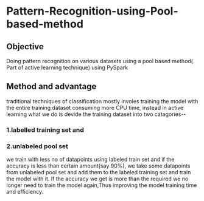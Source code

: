 # Pattern-Recognition-using-Pool-based-method
## Objective
Doing pattern recognition on various datasets using a pool based method( Part of active learning technique) using PySpark<br>

## Method and advantage
traditional techniques of classification mostly involes training the model with the entire training dataset consuming more CPU time, instead in active learning what we do is devide the training dataset into two catagories--<br>
### 1.labelled training set and <br>
### 2.unlabeled pool set <br>
we train with less no of datapoints using labeled train set and if the accuracy is less than certain amount(say 90%), we take some datapoints from unlabeled pool set and add them to the labeled training set and train the model with it.
If the accuracy we get is more than the required we no longer need to train the model again,Thus improving the model training time and efficiency.

